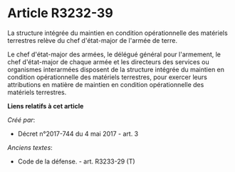 # Article R3232-39

La structure intégrée du maintien en condition opérationnelle des matériels terrestres relève du chef d'état-major de l'armée
de terre. 

Le chef d'état-major des armées, le délégué général pour l'armement, le chef d'état-major de chaque armée et les directeurs
des services ou organismes interarmées disposent de la structure intégrée du maintien en condition opérationnelle des
matériels terrestres, pour exercer leurs attributions en matière de maintien en condition opérationnelle des matériels
terrestres.

**Liens relatifs à cet article**

_Créé par_:

  - Décret n°2017-744 du 4 mai 2017 - art. 3

_Anciens textes_:

  - Code de la défense. - art. R3233-29 (T)
